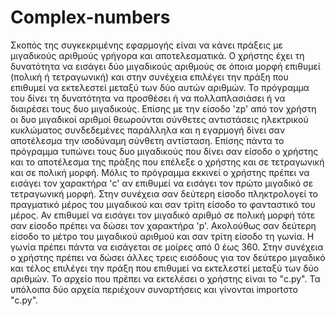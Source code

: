 # Complex-numbers

Σκοπός της συγκεκριμένης εφαρμογής είναι να κάνει πράξεις με μιγαδικούς αριθμούς γρήγορα και αποτελεσματικά.
Ο χρήστης έχει τη δυνατότητα να εισάγει δύο μιγαδικούς αριθμούς σε όποια μορφή επιθυμεί (πολική ή τετραγωνική)
και στην συνέχεια επιλέγει την πράξη που επιθυμεί να εκτελεστεί μεταξύ των δύο αυτών αριθμών. Το πρόγραμμα του
δίνει τη δυνατότητα να προσθέσει ή να πολλαπλασιάσει ή να διαιρέσει τους δυο μιγαδικούς. Επίσης με την είσοδο 'zp'
από τον χρήστη οι δυο μιγαδικοί αριθμοί θεωρούνται σύνθετες αντιστάσεις ηλεκτρικού κυκλώματος συνδεδεμένες παράλληλα
και η εγαρμογή δίνει σαν αποτέλεσμα την ισοδύναμη σύνθετη αντίσταση. Επίσης πάντα το πρόγραμμα τυπώνει τους δυο μιγαδικούς 
που δίνει σαν είσοδο ο χρήστης και το αποτέλεσμα της πράξης που επέλεξε ο χρήστης και σε τετραγωνική και σε πολική μορφή. 
Μόλις το πρόγραμμα εκκινεί ο χρήστης πρέπει να εισάγει τον χαρακτήρα 'c' αν επιθυμεί να εισάγει τον πρώτο μιγαδικό σε τετραγωνική 
μορφή. Στην συνέχεια σαν δεύτερη είσοδο πληκτρολογεί το πραγματικό μέρος του μιγαδικού και σαν τρίτη είσοδο το φανταστικό του μέρος. 
Αν επιθυμεί να εισάγει τον μιγαδικό αριθμό σε πολική μορφή τότε σαν είσοδο πρέπει να δώσει τον χαρακτήρα 'p'. Ακολούθως σαν δεύτερη 
είσοδο το μέτρο του μιγαδικού αριθμού και σαν τρίτη είσοδο τη γωνία. Η γωνία πρέπει πάντα να εισάγεται σε μοίρες από 0 έως 360. 
Στην συνέχεια ο χρήστης πρέπει να δώσει άλλες τρεις εισόδους για τον δεύτερο μιγαδικό και τέλος επιλέγει την πράξη που επιθυμεί να 
εκτελεστεί μεταξύ των δύο αριθμών. Το αρχείο που πρέπει να εκτελέσει ο χρήστης είναι το "c.py". Τα υπόλοιπα δύο αρχεία περιέχουν 
συναρτήσεις και γίνονται importστο "c.py".
